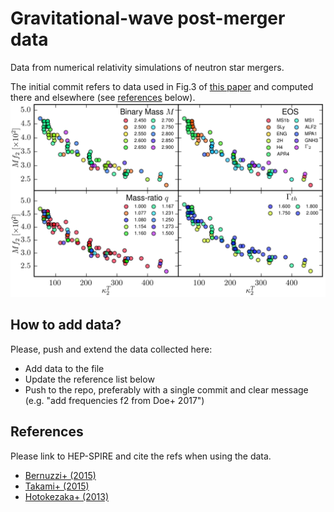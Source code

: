# Gravitational-wave post-merger data

Data from numerical relativity simulations of neutron star mergers.

The initial commit refers to data used in Fig.3 of [this paper](https://inspirehep.net/record/1358387) and computed there and elsewhere (see [references](#references) below).
![](f2kappa.png)

## How to add data?

Please, push and extend the data collected here:

 * Add data to the file
 * Update the reference list below
 * Push to the repo, preferably with a single commit and clear message (e.g. "add frequencies f2 from Doe+ 2017")
 
## References

Please link to HEP-SPIRE and cite the refs when using the data.

 * [Bernuzzi+ (2015)](https://inspirehep.net/record/1358387)
 * [Takami+ (2015)](https://inspirehep.net/record/1333637)
 * [Hotokezaka+ (2013)](https://inspirehep.net/record/1244056)

